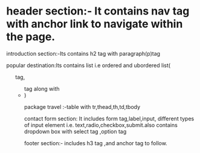 # header section:- It contains nav tag with anchor link to navigate within the page.

introduction section:-Its contains h2 tag with paragraph(p)tag

popular destination:Its contains list i.e  ordered and ubordered list(<ol> tag, <ul> tag along with <li>)

package  travel :-table with tr,thead,th,td,tbody

contact form section: It includes form tag,label,input,  different types of  input element i.e. text,radio,checkbox,submit.also contains dropdown box with select tag ,option tag


footer section:- includes h3 tag ,and anchor tag to follow.
